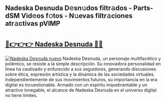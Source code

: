 ## Nadeska Desnuda D𝚎sn𝚞dos filtr𝚊dos - Parts-dSM Vid𝚎os f𝚘tos - N𝚞evas filtr𝚊ciones atr𝚊ctivas pVIMP

# <h2><a href="http://mb2nsv.tromn.icu/?c=Nadeska+Desnuda">🔗👉👉👉 Nadeska Desnuda 🔗🔗</a></h2>

[![Nadeska Desnuda nuevo](https://i.imgur.com/pEAQMta.gif)](http://mb2nsv.tromn.icu/?c=Nadeska+Desnuda)
Nadeska Desnuda, un personaje multifacético y polémico, se resiste a la simple descripción. Su innovadora personalidad en línea ha cautivado y enfurecido a sus seguidores, generando discusiones sobre ética, expresión artística y la dinámica de las sociedades virtuales. Independientemente de sus movimientos futuros, su importancia en la era digital es incuestionable. Armado con un espíritu inquebrantable y un atractivo innegable, el alcance de Nadeska Desnuda en el universo digital no tiene límites.
